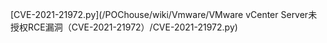 [CVE-2021-21972.py](/POChouse/wiki/Vmware/VMware vCenter Server未授权RCE漏洞（CVE-2021-21972）/CVE-2021-21972.py)
